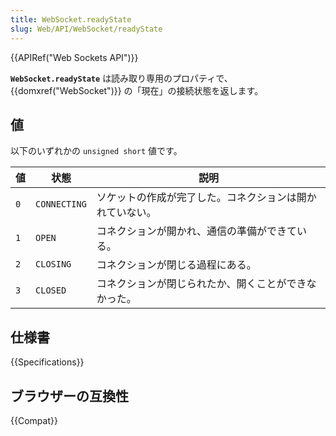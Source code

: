 ```yaml
---
title: WebSocket.readyState
slug: Web/API/WebSocket/readyState
---
```


{{APIRef("Web Sockets API")}}

**`WebSocket.readyState`** は読み取り専用のプロパティで、 {{domxref("WebSocket")}} の「現在」の接続状態を返します。

## 値

以下のいずれかの `unsigned short` 値です。

| 値 | 状態        | 説明                                              |
| ----- | ------------ | -------------------------------------------------------- |
| `0`   | `CONNECTING` | ソケットの作成が完了した。コネクションは開かれていない。 |
| `1`   | `OPEN`       | コネクションが開かれ、通信の準備ができている。           |
| `2`   | `CLOSING`    | コネクションが閉じる過程にある。                         |
| `3`   | `CLOSED`     | コネクションが閉じられたか、開くことができなかった。     |

## 仕様書

{{Specifications}}

## ブラウザーの互換性

{{Compat}}
